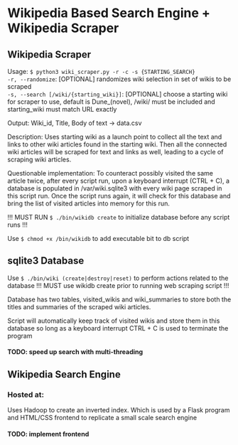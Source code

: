 # Wikipedia Based Search Engine + Wikipedia Scraper
## Wikipedia Scraper
Usage: `$ python3 wiki_scraper.py -r -c -s {STARTING_SEARCH}`  
    `-r, --randomize`: [OPTIONAL] randomizes wiki selection in set of wikis to be scraped   
    `-s, --search [/wiki/{starting_wiki}]`: [OPTIONAL] choose a starting wiki for scraper to use, default is Dune_(novel), /wiki/ must be included and starting_wiki must match URL exactly  

Output: Wiki_id, Title, Body of text -> data.csv  

Description: Uses starting wiki as a launch point to collect all the text and links to other wiki articles found in the starting wiki. Then all the connected wiki articles will be scraped for text and links as well, leading to a cycle of scraping wiki articles.

Questionable implementation: To counteract possibly visited the same article twice, after every script run, upon a keyboard interrupt (CTRL + C), a database is populated in /var/wiki.sqlite3 with every wiki page scraped in this script run. Once the script runs again, it will check for this database and bring the list of visited articles into memory for this run.  

!!! MUST RUN `$ ./bin/wikidb create` to initialize database before any script runs !!!  

Use `$ chmod +x /bin/wikidb` to add executable bit to db script

## sqlite3 Database  
  Use `$ ./bin/wiki (create|destroy|reset)` to perform actions related to the database
  !!! MUST use wikidb create prior to running web scraping script !!!  
    
Database has two tables, visited_wikis and wiki_summaries to store both the titles and 
summaries of the scraped wiki articles.  

Script will automatically keep track of visited wikis and store them in this database so long as a keyboard interrupt CTRL + C is used to terminate the program

#### TODO: speed up search with multi-threading

## Wikipedia Search Engine
### Hosted at: 
Uses Hadoop to create an inverted index. Which is used by a Flask program and HTML/CSS frontend to replicate a small scale search engine
#### TODO: implement frontend

